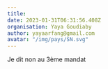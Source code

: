 ```yaml
---
title: 
date: 2023-01-31T06:31:56.408Z
organisation: Yaya Goudiaby 
author: yayaarfang@gmail.com 
avatar: "/img/pays/SN.svg"
---
```


Je dit non au 3ème mandat 